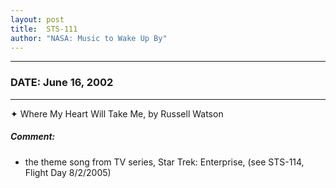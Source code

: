 ```yaml
---
layout: post
title:  STS-111
author: "NASA: Music to Wake Up By"
---
```


----
### DATE: June 16, 2002
----
✦ Where My Heart Will Take Me, by Russell Watson

##### Comment:
* the theme song from TV series, Star Trek: Enterprise, (see STS-114, Flight Day 8/2/2005)
